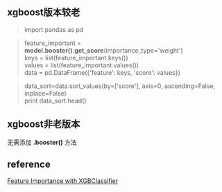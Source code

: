 ## xgboost版本较老
> import pandas as pd  

> feature_important = **model.booster().get_score**(importance_type='weight')  
keys = list(feature_important.keys())  
values = list(feature_important.values())  
data = pd.DataFrame({'feature': keys, 'score': values})  

> data_sort=data.sort_values(by=['score'], axis=0, ascending=False, inplace=False)  
print data_sort.head()  

## xgboost非老版本
无需添加 **.booster()** 方法  

## reference
[Feature Importance with XGBClassifier](https://stackoverflow.com/questions/38212649/feature-importance-with-xgbclassifier)
